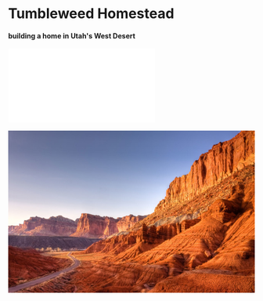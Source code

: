 # Tumbleweed Homestead
#### building a home in Utah's West Desert

![somepage](./page1.md)

![some photo](/images/utah.jpg)

